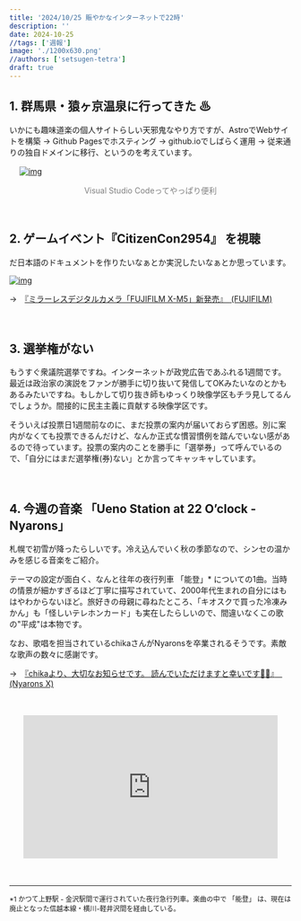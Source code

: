 ```yaml
---
title: '2024/10/25 賑やかなインターネットで22時'
description: ''
date: 2024-10-25
//tags: ['週報']
image: './1200x630.png'
//authors: ['setsugen-tetra']
draft: true
---
```

## 1. 群馬県・猿ヶ京温泉に行ってきた ♨

いかにも趣味道楽の個人サイトらしい天邪鬼なやり方ですが、AstroでWebサイトを構築 → Github Pagesでホスティング → github.ioでしばらく運用 → 従来通りの独自ドメインに移行、というのを考えています。

　
[![img](/images/blog/2024-10-18/キャプチャ1.PNG)](/images/blog/2024-10-18/キャプチャ1.PNG)

<p style="font-size: 14px; text-align: center; color: gray;">Visual Studio Codeってやっぱり便利</p>
<br/>

## 2. ゲームイベント『CitizenCon2954』 を視聴

だ日本語のドキュメントを作りたいなぁとか実況したいなぁとか思っています。

[![img](/images/blog/2024-10-18/thum_01_2.jpg)](/images/blog/2024-10-18/thum_01_2.jpg)

 →　[『ミラーレスデジタルカメラ「FUJIFILM X-M5」新発売』　(FUJIFILM) ](https://www.fujifilm.com/jp/ja/news/list/11804)

　

## 3. 選挙権がない

もうすぐ衆議院選挙ですね。インターネットが政党広告であふれる1週間です。最近は政治家の演説をファンが勝手に切り抜いて発信してOKみたいなのとかもあるみたいですね。もしかして切り抜き師もゆっくり映像学区もチラ見してるんでしょうか。間接的に民主主義に貢献する映像学区です。

そういえば投票日1週間前なのに、まだ投票の案内が届いておらず困惑。別に案内がなくても投票できるんだけど、なんか正式な慣習慣例を踏んでいない感があるので待っています。投票の案内のことを勝手に「選挙券」って呼んでいるので、「自分にはまだ選挙権(券)ない」とか言ってキャッキャしています。

　

## 4. 今週の音楽 「Ueno Station at 22 O’clock - Nyarons」

札幌で初雪が降ったらしいです。冷え込んでいく秋の季節なので、シンセの温かみを感じる音楽をご紹介。

テーマの設定が面白く、なんと往年の夜行列車 「能登」* についての1曲。当時の情景が細かすぎるほど丁寧に描写されていて、2000年代生まれの自分にはもはやわからないほど。旅好きの母親に尋ねたところ、「キオスクで買った冷凍みかん」も「怪しいテレホンカード」も実在したらしいので、間違いなくこの歌の"平成"は本物です。

なお、歌唱を担当されているchikaさんがNyaronsを卒業されるそうです。素敵な歌声の数々に感謝です。

 →　[『chikaより、大切なお知らせです。
読んでいただけますと幸いです🙇‍♀️』　(Nyarons X) ](https://x.com/bassy_chika/status/1821501639335014796)

　

<div style="display: flex; justify-content: center;">
        <iframe
          width="90%"
          height="auto"
          style="max-width: 1200px; aspect-ratio: 16/9; border: none;"
          src="https://www.youtube.com/embed/h5n8LafKwIM"
          allow="accelerometer; autoplay; clipboard-write; encrypted-media; gyroscope; picture-in-picture"
          allowfullscreen
        ></iframe>
      </div>

　

---

<p style="font-size: 12px;">*1  かつて上野駅 - 金沢駅間で運行されていた夜行急行列車。楽曲の中で 「能登」 は、現在は廃止となった信越本線・横川-軽井沢間を経由している。</p>
